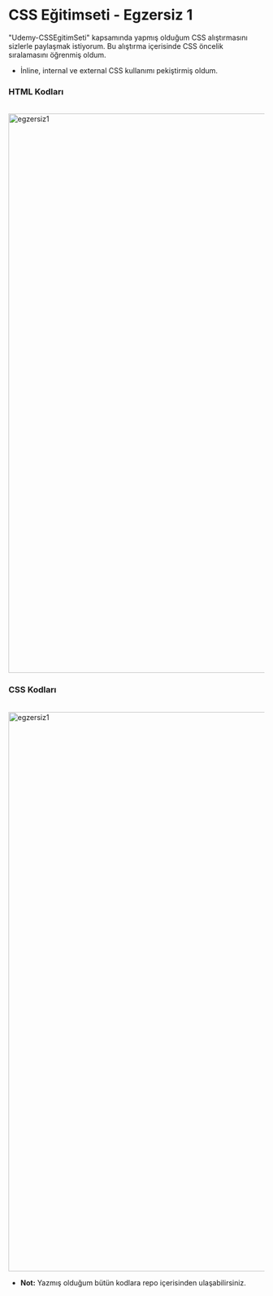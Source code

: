 # CSS Eğitimseti - Egzersiz 1
"Udemy-CSSEgitimSeti" kapsamında yapmış olduğum CSS alıştırmasını sizlerle paylaşmak istiyorum. Bu alıştırma içerisinde CSS öncelik sıralamasını öğrenmiş oldum.
- İnline, internal ve external CSS kullanımı pekiştirmiş oldum.
  
### HTML Kodları
<br>
<img align="center" src="https://github.com/StarLordBerke4/Udemy-CSSEgitimSeti/blob/main/CSS%20E%C4%9Fitim%20Seti/Egzersizler/CSS%20Egzersiz%201/Egzersiz1HTML.jpg" alt="egzersiz1" width="1100"/>
<br>

### CSS Kodları
<br>
<img align="center" src="https://github.com/StarLordBerke4/Udemy-CSSEgitimSeti/blob/main/CSS%20E%C4%9Fitim%20Seti/Egzersizler/CSS%20Egzersiz%201/Egzersiz1CSS.jpg" alt="egzersiz1" width="1100"/>
<br>

- <b>Not:</b> Yazmış olduğum bütün kodlara repo içerisinden ulaşabilirsiniz.
